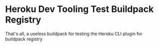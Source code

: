 # Heroku Dev Tooling Test Buildpack Registry

That's all, a useless buildpack for testing the Heroku CLI plugin for buildpack registry
